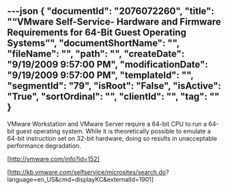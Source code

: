 ---json
{
  "documentId": "2076072260",
  "title": "“VMware Self-Service- Hardware and Firmware Requirements for 64-Bit Guest Operating Systems”",
  "documentShortName": "",
  "fileName": "",
  "path": "",
  "createDate": "9/19/2009 9:57:00 PM",
  "modificationDate": "9/19/2009 9:57:00 PM",
  "templateId": "",
  "segmentId": "79",
  "isRoot": "False",
  "isActive": "True",
  "sortOrdinal": "",
  "clientId": "",
  "tag": ""
}
---

VMware Workstation and VMware Server require a 64-bit CPU to run a 64-bit guest operating system. While it is theoretically possible to emulate a 64-bit instruction set on 32-bit hardware, doing so results in unacceptable performance degradation. 

[http://vmware.com/info?id=152]

[http://kb.vmware.com/selfservice/microsites/search.do?
    language=en_US&cmd=displayKC&externalId=1901]

